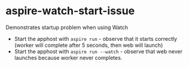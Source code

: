 # aspire-watch-start-issue
Demonstrates startup problem when using Watch

* Start the apphost with `aspire run` - observe that it starts correctly (worker will complete after 5 seconds, then web will launch)
* Start the apphost with `aspire run --watch` - observe that web never launches because worker never completes.
